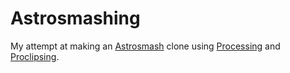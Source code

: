 # Astrosmashing

My attempt at making an [Astrosmash](http://en.wikipedia.org/wiki/Astrosmash) clone using [Processing](http://processing.org/) and [Proclipsing](https://code.google.com/p/proclipsing/).

